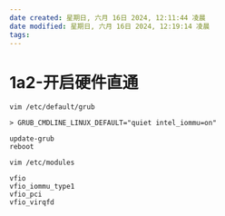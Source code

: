 ```yaml
---
date created: 星期日, 六月 16日 2024, 12:11:44 凌晨
date modified: 星期日, 六月 16日 2024, 12:19:14 凌晨
tags: 
---
```


# 1a2-开启硬件直通

```shell
vim /etc/default/grub

> GRUB_CMDLINE_LINUX_DEFAULT="quiet intel_iommu=on"

update-grub
reboot
```

```shell
vim /etc/modules

vfio
vfio_iommu_type1
vfio_pci
vfio_virqfd
```